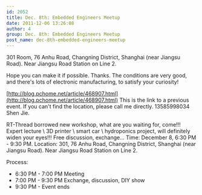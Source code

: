 ```yaml
---
id: 2052
title: Dec. 8th: Embedded Engineers Meetup
date: 2011-12-06 13:26:08
author: 4
group: Dec. 8th: Embedded Engineers Meetup
post_name: dec-8th-embedded-engineers-meetup
---
```


301 Room, 76 Anhu Road, Changning District, Shanghai (near Jiangsu Road).  Near Jiangsu Road Station on Line 2. 

Hope you can make it if possible. Thanks. The conditions are very good, and there's lots of electronic manufacturing, to satisfy your curiosity! 

[http://blog.pchome.net/article/468907.html](http://blog.pchome.net/article/468907.html) 
This is the link to a previous event. If you can't find the location, please call me directly. 13585998034 Shen Jie.

RT-Thread borrowed new workshop, what are you waiting for, come!!!  Expert lecture \ 3D printer \ smart car \ hydroponics project, will definitely widen your eyes!!!  Free discussion, exchange... Time: December 8, 6:30 PM - 9:30 PM. Location: 301, 76 Anhu Road, Changning District, Shanghai (near Jiangsu Road). Near Jiangsu Road Station on Line 2.

Process:
* 6:30 PM - 7:00 PM  Meeting
* 7:00 PM - 9:30 PM  Exchange, discussion, DIY show
* 9:30 PM - Event ends